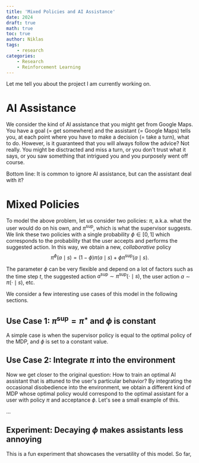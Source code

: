 ```yaml
---
title: 'Mixed Policies and AI Assistance'
date: 2024
draft: true
math: true
toc: true
author: Niklas
tags:
    - research
categories:
    - Research
    - Reinforcement Learning
---
```


Let me tell you about the project I am currently working on.

# AI Assistance
We consider the kind of AI assistance that you might get from Google Maps. You have a goal (= get somewhere) and the assistant (= Google Maps) tells you, at each point where you have to make a decision (= take a turn), what to do. However, is it guaranteed that you will always follow the advice? Not really. You might be disctracted and miss a turn, or you don't trust what it says, or you saw something that intrigued you and you purposely went off course.

Bottom line: It is common to ignore AI assistance, but can the assistant deal with it?

# Mixed Policies
To model the above problem, let us consider two policies: $\pi$, a.k.a. what the user would do on his own, and $\pi^\mathrm{sup}$, which is what the supervisor suggests. We link these two policies with a single probability $\phi \in [0,1]$ which corresponds to the probability that the user accepts and performs the suggested action.
In this way, we obtain a new, *collaborative* policy
$$\pi^\phi(a \mid s) = (1-\phi)\pi(a \mid s) + \phi\pi^\mathrm{sup}(a \mid s).$$

The parameter $\phi$ can be very flexible and depend on a lot of factors such as the time step $t$, the suggested action $a^\mathrm{sup} \sim \pi^\mathrm{sup}(\cdot \mid s)$, the user action $a \sim \pi(\cdot \mid s)$, etc.

We consider a few interesting use cases of this model in the following sections.

## Use Case 1: $\pi^\mathrm{sup} = \pi^\star$ and $\phi$ is constant
A simple case is when the supervisor policy is equal to the optimal policy of the MDP, and $\phi$ is set to a constant value.

## Use Case 2: Integrate $\pi$ into the environment
Now we get closer to the original question: How to train an optimal AI assistant that is attuned to the user's particular behavior? By integrating the occasional disobedience into the environment, we obtain a different kind of MDP whose optimal policy would correspond to the optimal assistant for a user with policy $\pi$ and acceptance $\phi$. Let's see a small example of this.

...

## Experiment: Decaying $\phi$ makes assistants less annoying
This is a fun experiment that showcases the versatility of this model. So far, 